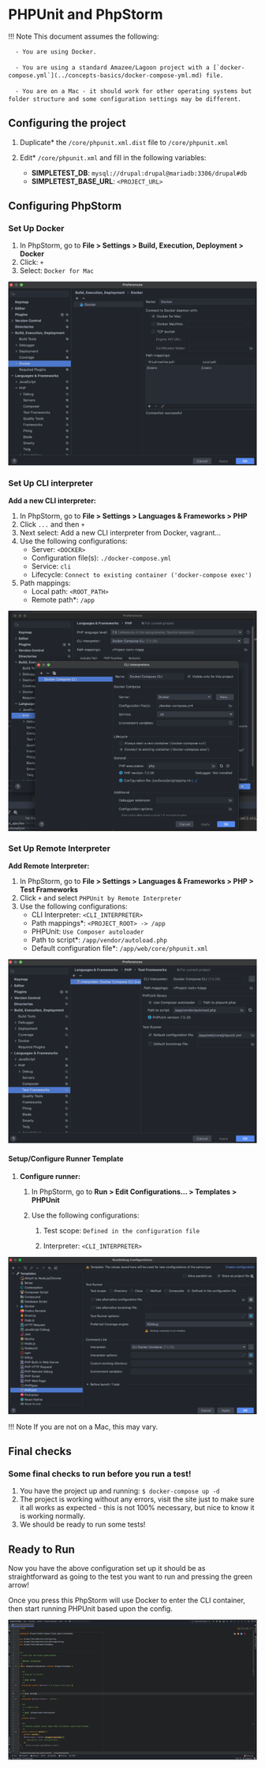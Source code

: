 # PHPUnit and PhpStorm

!!! Note
    This document assumes the following:

      - You are using Docker.

      - You are using a standard Amazee/Lagoon project with a [`docker-compose.yml`](../concepts-basics/docker-compose-yml.md) file.

      - You are on a Mac - it should work for other operating systems but folder structure and some configuration settings may be different.

## Configuring the project

1. Duplicate\* the `/core/phpunit.xml.dist` file to `/core/phpunit.xml`
2. Edit\* `/core/phpunit.xml` and fill in the following variables:

   * **SIMPLETEST\_DB**: `mysql://drupal:drupal@mariadb:3306/drupal#db`
   * **SIMPLETEST\_BASE\_URL**: `<PROJECT_URL>`

## Configuring PhpStorm

### Set Up Docker

1. In PhpStorm, go to **File &gt; Settings &gt; Build, Execution, Deployment &gt; Docker**
2. Click: `+`
3. Select: `Docker for Mac`

![Set Up Docker](./1-docker-setup.png)

### Set Up CLI interpreter

**Add a new CLI interpreter:**

1. In PhpStorm, go to **File &gt; Settings &gt; Languages & Frameworks &gt; PHP**
2. Click `...` and then `+`
3. Next select: Add a new CLI interpreter from Docker, vagrant...
4. Use the following configurations:
   * Server: `<DOCKER>`
   * Configuration file\(s\): `./docker-compose.yml`
   * Service: `cli`
   * Lifecycle: `Connect to existing container ('docker-compose exec')`
5. Path mappings:
   * Local path: `<ROOT_PATH>`
   * Remote path\*: `/app`

![Add a new CLI interpreter:](./2-cli-interpreter.png)

### **Set Up Remote Interpreter**

**Add Remote Interpreter:**

1. In PhpStorm, go to **File &gt; Settings &gt; Languages & Frameworks &gt; PHP &gt; Test Frameworks**
2. Click `+` and select `PHPUnit by Remote Interpreter`
3. Use the following configurations:
   * CLI Interpreter: `<CLI_INTERPRETER>`
   * Path mappings\*: `<PROJECT_ROOT> -> /app`
   * PHPUnit: `Use Composer autoloader`
   * Path to script\*: `/app/vendor/autoload.php`
   * Default configuration file\*: `/app/web/core/phpunit.xml`

![Add Remote Interpreter](./3-remote-interpreter-setup.png)

#### Setup/Configure Runner Template <a id="Drupal:PHPUnitandPhpStorm-Setup/ConfigureRunnerTemplate"></a>

1. **Configure runner:**
   1. In PhpStorm, go to **Run &gt; Edit Configurations... &gt; Templates &gt; PHPUnit**
   2. Use the following configurations:

      1. Test scope: `Defined in the configuration file`

      2. Interpreter: `<CLI_INTERPRETER>`

![Configure runner](./4-configure-runner.png)

!!! Note
      If you are not on a Mac, this may vary.

## Final checks

### Some final checks to run before you run a test!

1. You have the project up and running:  `$ docker-compose up -d`
2. The project is working without any errors, visit the site just to make sure it all works as expected - this is not 100% necessary, but nice to know it is working normally.
3. We should be ready to run some tests!

## Ready to Run

Now you have the above configuration set up it should be as straightforward as going to the test you want to run and pressing the green arrow!

Once you press this PhpStorm will use Docker to enter the CLI container, then start running PHPUnit based upon the config.

![Here it is in action, look at it go!!](./5-going-green-1-.gif)

